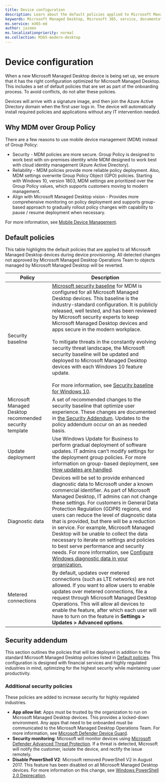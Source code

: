 ```yaml
---
title: Device configuration 
description: Learn about the default policies applied to Microsoft Managed Desktop devices.
keywords: Microsoft Managed Desktop, Microsoft 365, service, documentation
ms.service: m365-md
author: jaimeo
ms.localizationpriority: normal
ms.collection: M365-modern-desktop
---
```


# Device configuration


<!--This topic is the target for a "Learn more" link in the Enterprise Agreement (aka.ms/dev-config); do not delete.-->

<!-- Device configuration and Security Addendum-->

When a new Microsoft Managed Desktop device is being set up, we ensure that it has the right configuration optimized for Microsoft Managed Desktop. This includes a set of default policies that are set as part of the onboarding process. To avoid conflicts, do not alter these policies. 

Devices will arrive with a signature image, and then join the Azure Active Directory domain when the first user logs in. The device will automatically install required policies and applications without any IT intervention needed.

## Why MDM over Group Policy

There are a few reasons to use mobile device management (MDM) instead of Group Policy:

- Security - MDM policies are more secure. Group Policy is designed to work best with on-premises identity while MDM designed to work best with cloud identity management (Azure Active Directory).
- Reliability - MDM policies provide more reliable policy deployment. Also, MDM settings overwrite Group Policy Object (GPO) policies. Starting with Windows 10, version 1803, MDM settings are prioritized over the Group Policy values, which supports customers moving to modern management. 
- Align with Microsoft Managed Desktop vision - Provides more comprehensive monitoring on policy deployment and supports group-based approach to gradually rollout policy changes with capability to pause / resume deployment when necessary.

For more information, see [Mobile Device Management](https://docs.microsoft.com/windows/client-management/mdm/). 

## Default policies

This table highlights the default policies that are applied to all Microsoft Managed Desktop devices during device provisioning. All detected changes not approved by Microsoft Managed Desktop Operations Team to objects managed by Microsoft Managed Desktop will be reverted.

Policy | Description
--- | ---
Security baseline | [Microsoft security baseline](https://docs.microsoft.com/windows/device-security/windows-security-baselines) for MDM is configured for all Microsoft Managed Desktop devices. This baseline is the industry-standard configuration. It is publicly released, well tested, and has been reviewed by Microsoft security experts to keep Microsoft Managed Desktop devices and apps secure in the modern workplace. <br><br>To mitigate threats in the constantly evolving security threat landscape, the Microsoft security baseline will be updated and deployed to Microsoft Managed Desktop devices with each Windows 10 feature update.<br><br>For more information, see [Security baseline for Windows 10](https://blogs.technet.microsoft.com/secguide/2017/10/18/security-baseline-for-windows-10-fall-creators-update-v1709-final/).
Microsoft Managed Desktop recommended security template | A set of recommended changes to the security baseline that optimize user experience.  These changes are documented in [the Security Addendum](#security-addendum). Updates to the policy addendum occur on an as needed basis.  
Update deployment | Use Windows Update for Business to perform gradual deployment of software updates. IT admins can’t modify settings for the deployment group policies. For more information on group-based deployment, see [How updates are handled](../working-with-managed-desktop/updates.md).
Diagnostic data | Devices will be set to provide enhanced diagnostic data to Microsoft under a known commercial identifier. As part of Microsoft Managed Desktop, IT admins can not change these settings. For customers in General Data Protection Regulation (GDPR) regions, end users can reduce the level of diagnostic data that is provided, but there will be a reduction in service. For example, Microsoft Managed Desktop will be unable to collect the data necessary to iterate on settings and policies to best serve performance and security needs. For more information, see [Configure Windows diagnostic data in your organization.](https://docs.microsoft.com/windows/privacy/configure-windows-diagnostic-data-in-your-organization#enhanced-level)
Metered connections | By default, updates over metered connections (such as LTE networks) are not allowed. If you want to allow users to enable updates over metered connections, file a request through Microsoft Managed Desktop Operations. This will allow all devices to enable the feature, after which each user will have to turn on the feature in **Settings > Updates > Advanced options**.

 ## Security addendum

 This section outlines the policies that will be deployed in addition to the standard Microsoft Managed Desktop policies listed in [Default policies](#default-policies). This configuration is designed with financial services and highly regulated industries in mind, optimizing for the highest security while maintaining user productivity.

 ### Additional security policies

 These policies are added to increase security for highly regulated industries. 
 - **App allow list**: Apps must be trusted by the organization to run on Microsoft Managed Desktop devices. This provides a locked-down environment. Any apps that need to be onboarded must be communicated to the Microsoft Managed Desktop Operations Team. For more information, see [Microsoft Defender Device Guard](https://docs.microsoft.com/windows/device-security/device-guard/device-guard-deployment-guide).
 - **Security monitoring**: Microsoft will monitor devices using [Microsoft Defender Advanced Threat Protection](https://docs.microsoft.com/windows/security/threat-protection/windows-defender-atp/windows-defender-advanced-threat-protection). If a threat is detected, Microsoft will notify the customer, isolate the device, and rectify the issue remotely. 
 - **Disable PowerShell V2**: Microsoft removed PowerShell V2 in August 2017. This feature has been disabled on all Microsoft Managed Desktop devices. For more information on this change, see [Windows PowerShell 2.0 Deprecation](https://devblogs.microsoft.com/powershell/windows-powershell-2-0-deprecation/).

